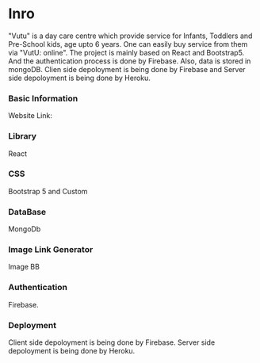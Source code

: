 # Inro
"Vutu" is a day care centre which provide service for Infants, Toddlers and Pre-School kids, age upto 6 years. One can easily buy service from them via "VutU: online". The project is mainly based on React and Bootstrap5. And the authentication process is done by Firebase. Also, data is stored in mongoDB.
Clien side depoloyment is being done by Firebase and Server side depoloyment is being done by Heroku.


### Basic Information
Website Link: 

### Library
React

### CSS
Bootstrap 5 and Custom

### DataBase
MongoDb

### Image Link Generator
Image BB

### Authentication
Firebase.

### Deployment
Client side depoloyment is being done by Firebase.
Server side depoloyment is being done by Heroku.
